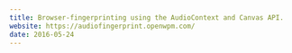 ```yaml
---
title: Browser-fingerprinting using the AudioContext and Canvas API.
website: https://audiofingerprint.openwpm.com/
date: 2016-05-24
---
```



